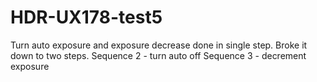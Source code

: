# HDR-UX178-test5
Turn auto exposure and exposure decrease done in single step.
Broke it down to two steps. 
Sequence 2 - turn auto off
Sequence 3 - decrement exposure
